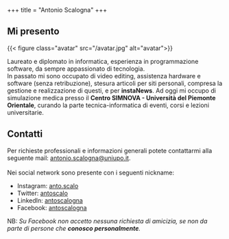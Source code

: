 +++
title = "Antonio Scalogna"
+++

## Mi presento

{{< figure class="avatar" src="/avatar.jpg" alt="avatar">}}

Laureato e diplomato in informatica, esperienza in programmazione software, da sempre appassionato di tecnologia.\
In passato mi sono occupato di video editing, assistenza hardware e software (senza retribuzione), stesura articoli per siti personali, compresa la gestione e realizzazione di questi, e per **instaNews**. 
Ad oggi mi occupo di simulazione medica presso il **Centro SIMNOVA - Università del Piemonte Orientale**, curando la parte tecnica-informatica di eventi, corsi e lezioni universitarie.

## Contatti

Per richieste professionali e informazioni generali potete contattarmi alla seguente mail: [antonio.scalogna@uniupo.it](mailto:antonio.scalogna@uniupo.it).\
\
Nei social network sono presente con i seguenti nickname:
- Instagram: [anto.scalo](https://instagram.com/anto.scalo)
- Twitter: [antoscalo](https://twitter.com/antoscalo)
- LinkedIn: [antoscalogna](https://www.linkedin.com/in/antoscalogna/)
- Facebook: [antoscalogna](https://www.facebook.com/antoscalogna)

NB: *Su Facebook non accetto nessuna richiesta di amicizia, se non da parte di persone che **conosco personalmente**.*
